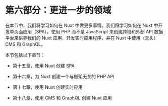 # 第六部分：更进一步的领域

在本节中，我们将学习如何在 Nuxt 中做更多事情。我们将学习如何在 Nuxt 中开发单页面应用（SPA），使用 PHP 而不是 JavaScript 来创建跨域和外部 API 数据平台来供养我们的 Nuxt 应用，开发实时应用程序，并在 Nuxt 中使用（无头）CMS 和 GraphQL。

本节包括以下章节：

+   第十五章，使用 Nuxt 创建 SPA

+   第十六章，为 Nuxt 创建一个与框架无关的 PHP API

+   第十七章，使用 Nuxt 创建实时应用

+   第十八章，使用 CMS 和 GraphQL 创建 Nuxt 应用
